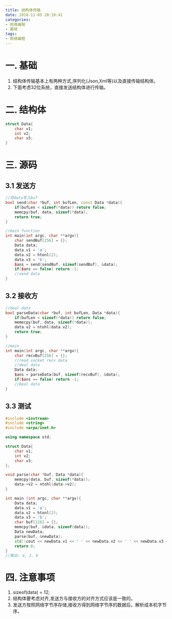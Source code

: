 ```yaml
---
title: 结构体传输
date: 2018-11-05 20:10:41
categories:
- 网络编程
- 基础
tags:
- 网络编程
---
```


# 一. 基础
1. 结构体传输基本上有两种方式,序列化(Json,Xml等)以及直接传输结构体。
2. 下面考虑32位系统，直接发送结构体进行传输。

# 二. 结构体
```cpp
struct Data{
    char v1;
    int v2;
    char v3;
}
```
# 三. 源码
## 3.1 发送方
```cpp
//将data写入buf
bool send(char *buf, int bufLen, const Data *data){
    if(bufLen < sizeof(*data)) return false;
    memcpy(buf, data, sizeof(*data);
    return true;
}

//main function
int main(int argc, char **argv){
    char sendBuf[256] = {};
    Data data;
    data.v1 = 'a';
    data.v2 = htonl(2);
    data.v3 = 'b';
    $ans = send(sendBuf, sizeof(sendBuf), &data);
    if($ans == false) return -1;
    //send data
}
```
## 3.2 接收方
```cpp
//deal data
bool parseData(char *buf, int bufLen, Data *data){
    if(bufLen < sizeof(*data)) return false;
    memecpy(buf, data, sizeof(*data));
    data.v2 = ntohl(data.v2);
    return true;
}

//main
int main(int argc, char **argv){
    char recvBuf[256] = {};
    //read socket recv data
    //deal data
    Data data;
    $ans = parseData(buf, sizeof(recvBuf), &data);
    if($ans == false) return -1;
    //Deal data
}
```
## 3.3 测试
```cpp
#include <iostream>
#include <string>
#include <arpa/inet.h>

using namespace std;

struct Data{
    char v1;
    int v2;
    char v3;
};

void parse(char *buf, Data *data){
    memcpy(data, buf, sizeof(*data));
    data->v2 = ntohl(data->v2);
}

int main (int argc, char **argv){
    Data data;
    data.v1 = 'a';
    data.v2 = htonl(2);
    data.v3 = 'b';
    char buf[128] = {};
    memcpy(buf, &data, sizeof(data));
    Data newData;
    parse(buf, &newData);
    std::cout << newData.v1 << ' ' << newData.v2 << ' ' << newData.v3 << std::endl;
    return 0;
}
//输出: a, 2, b
```

# 四. 注意事项
1. sizeof(data) = 12;
2. 结构体要考虑对齐,发送方与接收方的对齐方式应该是一致的。
3. 发送方按照网络字节序存储,接收方得到网络字节序的数据后，解析成本机字节序。
